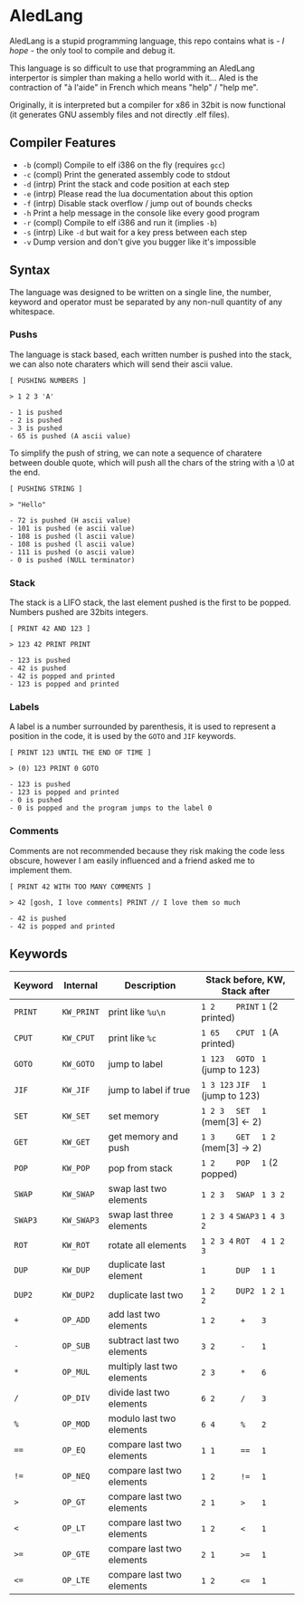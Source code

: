 # AledLang

AledLang is a stupid programming language, this repo contains what
is *- I hope -* the only tool to compile and debug it.

This language is so difficult to use that programming an AledLang
interpertor is simpler than making a hello world with it... Aled is
the contraction of "à l'aide" in French which means "help" / "help me".

Originally, it is interpreted but a compiler for x86 in 32bit is now
functional (it generates GNU assembly files and not directly .elf files).

## Compiler Features

- `-b` (compl) Compile to elf i386 on the fly (requires `gcc`)
- `-c` (compl) Print the generated assembly code to stdout
- `-d` (intrp) Print the stack and code position at each step
- `-e` (intrp) Please read the lua documentation about this option
- `-f` (intrp) Disable stack overflow / jump out of bounds checks
- `-h` Print a help message in the console like every good program
- `-r` (compl) Compile to elf i386 and run it (implies `-b`)
- `-s` (intrp) Like `-d` but wait for a key press between each step
- `-v` Dump version and don't give you bugger like it's impossible

## Syntax

The language was designed to be written on a single line, the number,
keyword and operator must be separated by any non-null quantity of any
whitespace.

### Pushs

The language is stack based, each written number is pushed into the stack,
we can also note charaters which will send their ascii value.

```
[ PUSHING NUMBERS ]

> 1 2 3 'A'

- 1 is pushed
- 2 is pushed
- 3 is pushed
- 65 is pushed (A ascii value)
```

To simplify the push of string, we can note a sequence of charatere between
double quote, which will push all the chars of the string with a \0 at the end.

```
[ PUSHING STRING ]

> "Hello"

- 72 is pushed (H ascii value)
- 101 is pushed (e ascii value)
- 108 is pushed (l ascii value)
- 108 is pushed (l ascii value)
- 111 is pushed (o ascii value)
- 0 is pushed (NULL terminator)
```

### Stack

The stack is a LIFO stack, the last element pushed is the first to be popped.
Numbers pushed are 32bits integers.

```
[ PRINT 42 AND 123 ]

> 123 42 PRINT PRINT

- 123 is pushed
- 42 is pushed
- 42 is popped and printed
- 123 is popped and printed
```

### Labels

A label is a number surrounded by parenthesis, it is used to represent a
position in the code, it is used by the `GOTO` and `JIF` keywords.

```
[ PRINT 123 UNTIL THE END OF TIME ]

> (0) 123 PRINT 0 GOTO

- 123 is pushed
- 123 is popped and printed
- 0 is pushed
- 0 is popped and the program jumps to the label 0
```

### Comments

Comments are not recommended because they risk making the code less obscure,
however I am easily influenced and a friend asked me to implement them.

```
[ PRINT 42 WITH TOO MANY COMMENTS ]

> 42 [gosh, I love comments] PRINT // I love them so much

- 42 is pushed
- 42 is popped and printed
```

## Keywords

| Keyword | Internal    | Description               | Stack before, KW, Stack after             |
|---------|-------------|---------------------------|-------------------------------------------|
| `PRINT` | `KW_PRINT`  | print like `%u\n`         | `1 2    ` ` PRINT ` `1`       (2 printed) |
| `CPUT`  | `KW_CPUT`   | print like `%c`           | `1 65   ` ` CPUT  ` `1`       (A printed) |
| `GOTO`  | `KW_GOTO`   | jump to label             | `1 123  ` ` GOTO  ` `1`     (jump to 123) |
| `JIF`   | `KW_JIF`    | jump to label if true     | `1 3 123` ` JIF   ` `1`     (jump to 123) |
| `SET`   | `KW_SET`    | set memory                | `1 2 3  ` ` SET   ` `1`     (mem[3] <- 2) |
| `GET`   | `KW_GET`    | get memory and push       | `1 3    ` ` GET   ` `1 2`   (mem[3] -> 2) |
| `POP`   | `KW_POP`    | pop from stack            | `1 2    ` ` POP   ` `1`        (2 popped) |
| `SWAP`  | `KW_SWAP`   | swap last two elements    | `1 2 3  ` ` SWAP  ` `1 3 2`               |
| `SWAP3` | `KW_SWAP3`  | swap last three elements  | `1 2 3 4` ` SWAP3 ` `1 4 3 2`             |
| `ROT`   | `KW_ROT`    | rotate all elements       | `1 2 3 4` ` ROT   ` `4 1 2 3`             |
| `DUP`   | `KW_DUP`    | duplicate last element    | `1      ` ` DUP   ` `1 1`                 |
| `DUP2`  | `KW_DUP2`   | duplicate last two        | `1 2    ` ` DUP2  ` `1 2 1 2`             |
| `+`     | `OP_ADD`    | add last two elements     | `1 2    ` `  +    ` `3`                   |
| `-`     | `OP_SUB`    | subtract last two elements| `3 2    ` `  -    ` `1`                   |
| `*`     | `OP_MUL`    | multiply last two elements| `2 3    ` `  *    ` `6`                   |
| `/`     | `OP_DIV`    | divide last two elements  | `6 2    ` `  /    ` `3`                   |
| `%`     | `OP_MOD`    | modulo last two elements  | `6 4    ` `  %    ` `2`                   |
| `==`    | `OP_EQ`     | compare last two elements | `1 1    ` `  ==   ` `1`                   |
| `!=`    | `OP_NEQ`    | compare last two elements | `1 2    ` `  !=   ` `1`                   |
| `>`     | `OP_GT`     | compare last two elements | `2 1    ` `  >    ` `1`                   |
| `<`     | `OP_LT`     | compare last two elements | `1 2    ` `  <    ` `1`                   |
| `>=`    | `OP_GTE`    | compare last two elements | `2 1    ` `  >=   ` `1`                   |
| `<=`    | `OP_LTE`    | compare last two elements | `1 2    ` `  <=   ` `1`                   |
